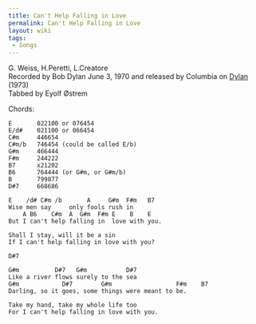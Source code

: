 ```yaml
---
title: Can't Help Falling in Love
permalink: Can't Help Falling in Love
layout: wiki
tags:
 - Songs
---
```


G. Weiss, H.Peretti, L.Creatore  
Recorded by Bob Dylan June 3, 1970 and released by Columbia on
[Dylan](Dylan "wikilink") (1973)  
 Tabbed by Eyolf Østrem

Chords:

    E       022100 or 076454
    E/d#    021100 or 066454
    C#m     446654
    C#m/b   746454 (could be called E/b)
    G#m     466444
    F#m     244222
    B7      x21202
    B6      764444 (or G#m, or G#m/b)
    B       799877
    D#7     668686

    E    /d# C#m /b       A     G#m  F#m   B7
    Wise men say     only fools rush in
        A B6    C#m  A  G#m  F#m E    B    E
    But I can't help falling in  love with you.

    Shall I stay, will it be a sin
    If I can't help falling in love with you?

    D#7

    G#m          D#7   G#m           D#7
    Like a river flows surely to the sea
    G#m            D#7        G#m                  F#m    B7
    Darling, so it goes, some things were meant to be.

    Take my hand, take my whole life too
    For I can't help falling in love with you.
